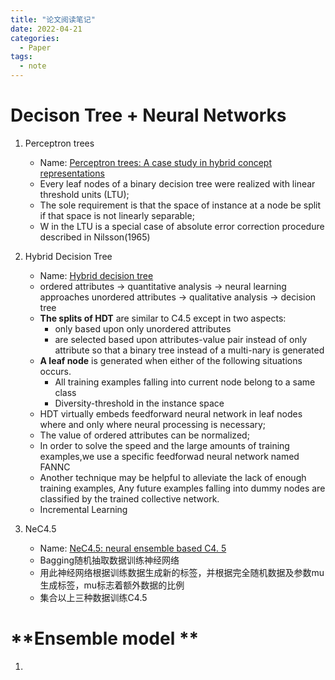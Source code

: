 ```yaml
---
title: "论文阅读笔记"
date: 2022-04-21
categories:
  - Paper
tags:
  - note
---
```

<script type="text/javascript">
	$(document).ready(function() {
	    //为超链接加上target='_blank'属性
		$('a[href^="http"]').each(function() {
			$(this).attr('target', '_blank');
		});
	});
</script>

# **Decison Tree + Neural Networks**

1. Perceptron trees
   - Name: <a href="https://doi.org/10.1080/09540098908915648" target="_blank">Perceptron trees: A case study in hybrid concept representations</a>
   - Every leaf nodes of a binary decision tree were realized with linear threshold units (LTU);
   - The sole requirement is that the space of instance at a node be split if that space is not linearly separable;
   - W in the LTU is a special case of absolute error correction procedure described in Nilsson(1965) 
   
2. Hybrid Decision Tree
   - Name: <a href="https://doi.org/10.1016/S0950-7051(02)00038-2" target="_blank">Hybrid decision tree</a>
   - ordered attributes → quantitative analysis → neural learning approaches
    unordered attributes → qualitative analysis → decision tree
   - **The splits of HDT** are similar to C4.5 except in two aspects: 
     - only based upon only unordered attributes
     - are selected based upon attributes-value pair instead of only attribute so that a binary tree instead of a multi-nary is generated
   - **A leaf node** is generated when either of the following situations occurs.
     - All training examples falling into current node belong to a same class
     - Diversity-threshold in the instance space
   - HDT virtually embeds feedforward neural network in leaf nodes where and only where neural processing is necessary;
   - The value of ordered attributes can be normalized;
   - In order to solve the  speed and the large amounts of training examples,we use a specific feedforwad neural network named FANNC
   - Another technique may be helpful to alleviate the lack of enough training examples, Any future examples 
falling into dummy nodes are classified by the trained collective network.
   -  Incremental Learning
    
3. NeC4.5
   - Name: <a href="https://doi.org/10.1109/TKDE.2004.11" target="_blank">NeC4.5: neural ensemble based C4. 5</a>
   - Bagging随机抽取数据训练神经网络
   - 用此神经网络根据训练数据生成新的标签，并根据完全随机数据及参数mu生成标签，mu标志着额外数据的比例
   - 集合以上三种数据训练C4.5
  
# **Ensemble model **

1. 
